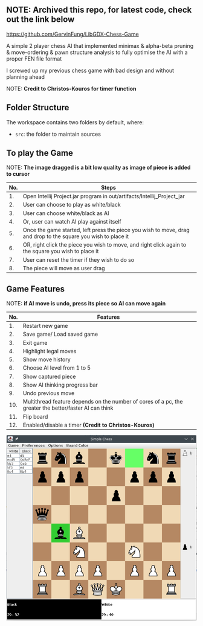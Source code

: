 ## NOTE: **Archived this repo, for latest code, check out the link below** 

https://github.com/GervinFung/LibGDX-Chess-Game


A simple 2 player chess AI that implemented minimax & alpha-beta pruning & move-ordering & pawn structure analysis to fully optimise the AI with a proper FEN file format

I screwed up my previous chess game with bad design and without planning ahead

NOTE: **Credit to Christos-Kouros for timer function**

## Folder Structure

The workspace contains two folders by default, where:

- `src`: the folder to maintain sources

## To play the Game
NOTE: **The image dragged is a bit low quality as image of piece is added to cursor**

No. | Steps
--- | ----
1.| Open Intellij Project.jar program in out/artifacts/Intellij_Project_jar
2.| User can choose to play as white/black
3.| User can choose white/black as AI
4.| Or, user can watch AI play against itself
5.| Once the game started, left press the piece you wish to move, drag and drop to the square you wish to place it
6.| OR, right click the piece you wish to move, and right click again to the square you wish to place it
7.| User can reset the timer if they wish to do so
8.| The piece will move as user drag

## Game Features

NOTE: **if AI move is undo, press its piece so AI can move again**

No. | Features
--- | ----
1.| Restart new game
2.| Save game/ Load saved game
3.| Exit game
4.| Highlight legal moves
5.| Show move history
6.| Choose AI level from 1 to 5
7.| Show captured piece
8.| Show AI thinking progress bar
9.| Undo previous move
10.| Multithread feature depends on the number of cores of a pc, the greater the better/faster AI can think
11.| Flip board
12.| Enabled/disable a timer **(Credit to Christos-Kouros)**

![Chess sample](chess.png)
